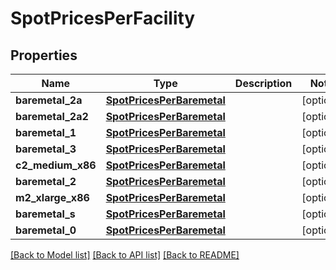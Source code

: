 # SpotPricesPerFacility


## Properties
Name | Type | Description | Notes
------------ | ------------- | ------------- | -------------
**baremetal_2a** | [**SpotPricesPerBaremetal**](SpotPricesPerBaremetal.md) |  | [optional] 
**baremetal_2a2** | [**SpotPricesPerBaremetal**](SpotPricesPerBaremetal.md) |  | [optional] 
**baremetal_1** | [**SpotPricesPerBaremetal**](SpotPricesPerBaremetal.md) |  | [optional] 
**baremetal_3** | [**SpotPricesPerBaremetal**](SpotPricesPerBaremetal.md) |  | [optional] 
**c2_medium_x86** | [**SpotPricesPerBaremetal**](SpotPricesPerBaremetal.md) |  | [optional] 
**baremetal_2** | [**SpotPricesPerBaremetal**](SpotPricesPerBaremetal.md) |  | [optional] 
**m2_xlarge_x86** | [**SpotPricesPerBaremetal**](SpotPricesPerBaremetal.md) |  | [optional] 
**baremetal_s** | [**SpotPricesPerBaremetal**](SpotPricesPerBaremetal.md) |  | [optional] 
**baremetal_0** | [**SpotPricesPerBaremetal**](SpotPricesPerBaremetal.md) |  | [optional] 

[[Back to Model list]](../README.md#documentation-for-models) [[Back to API list]](../README.md#documentation-for-api-endpoints) [[Back to README]](../README.md)


